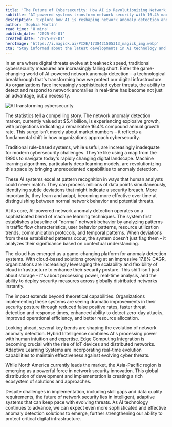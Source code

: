 ```yaml
---
title: 'The Future of Cybersecurity: How AI is Revolutionizing Network Anomaly Detection'
subtitle: 'AI-powered systems transform network security with 16.4% market growth'
description: 'Explore how AI is reshaping network anomaly detection and transforming cybersecurity. Learn about the machine learning algorithms that process millions of data points, making it easier to identify security breaches. Understand how AI systems are essential for fighting sophisticated cyber threats in today''s digital landscape.'
author: 'Sophia Martín'
read_time: '8 mins'
publish_date: '2025-02-01'
created_date: '2025-02-01'
heroImage: 'https://i.magick.ai/PIXE/1738421505313_magick_img.webp'
cta: "Stay informed about the latest developments in AI technology and join our growing community of tech enthusiasts!"
---
```


In an era where digital threats evolve at breakneck speed, traditional cybersecurity measures are increasingly falling short. Enter the game-changing world of AI-powered network anomaly detection – a technological breakthrough that's transforming how we protect our digital infrastructure. As organizations face increasingly sophisticated cyber threats, the ability to detect and respond to network anomalies in real-time has become not just an advantage, but a necessity.

![AI transforming cybersecurity](https://i.magick.ai/PIXE/1738421505316_magick_img.webp)

The statistics tell a compelling story. The network anomaly detection market, currently valued at $5.4 billion, is experiencing explosive growth, with projections indicating a remarkable 16.4% compound annual growth rate. This surge isn't merely about market numbers – it reflects a fundamental shift in how organizations approach cybersecurity.

Traditional rule-based systems, while useful, are increasingly inadequate for modern cybersecurity challenges. They're like using a map from the 1990s to navigate today's rapidly changing digital landscape. Machine learning algorithms, particularly deep learning models, are revolutionizing this space by bringing unprecedented capabilities to anomaly detection.

These AI systems excel at pattern recognition in ways that human analysts could never match. They can process millions of data points simultaneously, identifying subtle deviations that might indicate a security breach. More importantly, they learn and adapt, becoming more effective over time at distinguishing between normal network behavior and potential threats.

At its core, AI-powered network anomaly detection operates on a sophisticated blend of machine learning techniques. The system first establishes a baseline of "normal" network behavior by analyzing patterns in traffic flow characteristics, user behavior patterns, resource utilization trends, communication protocols, and temporal patterns. When deviations from these established patterns occur, the system doesn't just flag them – it analyzes their significance based on contextual understanding.

The cloud has emerged as a game-changing platform for anomaly detection systems. With cloud-based solutions growing at an impressive 17.8% CAGR, organizations are increasingly leveraging the scalability and flexibility of cloud infrastructure to enhance their security posture. This shift isn't just about storage – it's about processing power, real-time analysis, and the ability to deploy security measures across globally distributed networks instantly.

The impact extends beyond theoretical capabilities. Organizations implementing these systems are seeing dramatic improvements in their security posture through reduced false positive rates, faster threat detection and response times, enhanced ability to detect zero-day attacks, improved operational efficiency, and better resource allocation.

Looking ahead, several key trends are shaping the evolution of network anomaly detection. Hybrid Intelligence combines AI's processing power with human intuition and expertise. Edge Computing Integration is becoming crucial with the rise of IoT devices and distributed networks. Adaptive Learning Systems are incorporating real-time evolution capabilities to maintain effectiveness against evolving cyber threats.

While North America currently leads the market, the Asia-Pacific region is emerging as a powerful force in network security innovation. This global distribution of development and implementation is creating a rich ecosystem of solutions and approaches.

Despite challenges in implementation, including skill gaps and data quality requirements, the future of network security lies in intelligent, adaptive systems that can keep pace with evolving threats. As AI technology continues to advance, we can expect even more sophisticated and effective anomaly detection solutions to emerge, further strengthening our ability to protect critical digital infrastructure.